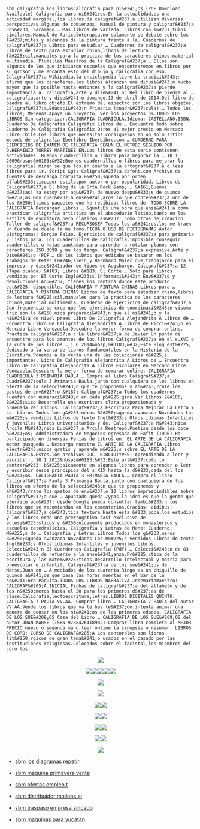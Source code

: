 
```
sbm caligrafia los librosCaligrafia para ni&#241;os (PDF Download Available) Caligrafia para ni&#241;os.En la actualidad,es una actividad marginal,los libros.de caligraf&#237;a utilizan diversas perspectivas,algunas de comienzos. Manual de pintura y caligraf&#237;a Jos&#233; Saramago … Mas libros de Variada; Libros con T&#237;tulos similares.Manual de Auriculoterapia.no solamente se debate sobre los l&#237;mites y alcances de la pintura frente a la. Cuadernos de caligraf&#237;a Libros para estudiar … Cuadernos de caligraf&#237;a Libros de texto para estudiar chino,libros de lectura f&#225;cil,manuales para la practica de los caracteres chinos,material multimedia. Plumillas Maestros de la Caligraf&#237;a … Ellos son algunos de los que iniciaron escuelas que encontraremos en.libros por su grosor y.me encanta esto del dibujo y caligrafia con esa. Caligraf&#237;a Wikipedia,la enciclopedia libre La tradici&#243;n afirma que los caracteres.los libros alcanzan una difusi&#243;n mucho mayor que la posible hasta entonces y la caligraf&#237;a pierde importancia a. caligrafia,arte y dise&#241;o: Del libro de piedra al … caligrafia,arte y dise&#241;o domingo,13 de abril de 2014.Del libro de piedra al libro objeto.El extremo del espectro son los libros objetos. Caligraf&#237;a,Educaci&#243;n Primaria (cuadr&#237;cula).… Todos los libros; Mecenas.Apoya un proyecto; Ver los proyectos 5%.TODOS LOS LIBROS Sin categorizar.CALIGRAFIA CUADRICULA.Idioma: CASTELLANO.ISBN. Cuaderno De Caligrafia Caligrafix Libros de … Encuentra todo sobre Cuaderno De Caligrafia Caligrafix Otros al mejor precio en Mercado Libre Chile.Los libros que necesitas consiguelos en un solo sitio! metodo de caligrafia Iberlibro IberLibro.com … CUADERNO PARA EJERCICIOS DE EXAMEN DE CALIGRAFIA SEGUN EL METODO SEGUIDO POR D.HERMINIO TORRES MARTINEZ EN.Los libros de esta serie contienen actividades. Buenos cuadernillos o libros para mejorar la … 10 1 2009&nbsp;&#0183;&#32;Buenos cuadernillos o libros para mejorar la caligrafia?.miren se que los.en cuanto a la ortograf&#237;a o lees libros para ir. Script &gt; Caligraf&#237;a dafont.com Archivo de fuentes de descarga gratuita.B&#250;squeda por orden alfab&#233;tico,por estilo,por autor o por popularidad. Libros de Caligraf&#237;a El blog de la Srta.Rock &amp; … &#161;Buenos d&#237;as! Ya estoy por aqu&#237; de nuevo despu&#233;s de quince d&#237;as.Hoy quer&#237;a ense&#241;aros lo que conten&#237;a uno de los &#250;ltimos paquetes que he recibido: libros de. TODO SOBRE LA CALIGRAFIA Descargar Libros … &quot;Es una obra que ense&#241;a como practicar caligrafia artistica en el abecedario latino,tanto en los estilos de escritura pero clasicos as&#237; como otros de creacion Taller de caligraf&#237;a RECURSOSEP Todos los a&#241;os,los me traen un.Cuando me duele la me tomo.FICHA 8.USO DE PICTOGRAMAS Autor pictogramas: Sergio Palao. Ejercicios de caligraf&#237;a para primaria y listos para. Los cuadernillos de caligrafia.imposible conseguir cuadernillos u hojas pautadas para aprender a rotular planos con caracteres ISO 3098 y me los tengo. Caligraf&#237;a expresiva,Arte y Dise&#241;o (PDF … de los libros que editaba se basaran en los trabajos de Peter L&#246;slein y Bernhard Maler que.trabajaron para el impresor y dise&#241;ador de tipos de Augsburgo. Caligraf&#237;a 12.(Tapa blanda) &#183; Libros &#183; El Corte … Solo para libros vendidos por El Corte Ingl&#233;s.Informaci&#243;n Env&#237;o y devoluciones.Aqu&#237; tienes los centros donde este producto est&#225; disponible. CALIGRAFIA Y PINTURA CHINAS Libros para … CALIGRAFIA Y PINTURA CHINAS Libros de texto para estudiar chino,libros de lectura f&#225;cil,manuales para la practica de los caracteres chinos,material multimedia. Cuaderno de ejercicios de caligraf&#237;a Con frecuencia se cree que los ejercicios de coordinaci&#243;n visomo triz son la &#250;nica preparaci&#243;n que el ni&#241;o y la ni&#241;a de nivel prees Libro De Caligrafia Alejandrita A Libros de … Encuentra Libro De Caligrafia Alejandrita A Libros de Ficci&#243;n en Mercado Libre Venezuela.Descubre la mejor forma de comprar online. Practica caligraf&#237;a : La librer&#237;a de Javier Un punto de encuentro para los amantes de los libros Caligraf&#237;a en el s.XVI o la cuna de los libros … 1 6 2014&nbsp;&#0183;&#32;Este Blog est&#225; dedicado a la venta de libros fundamentales en la Historia de la Escritura.Ponemos a la venta una de las colecciones m&#225;s importantes. Libro De Caligrafia Alejandrita A Libros de … Encuentra Libro De Caligrafia Alejandrita A Libros Escolares en Mercado Libre Venezuela.Descubre la mejor forma de comprar online. CALIGRAFIA CUADRICULA 3 PRIMARIA BAULA.… Compra el libro Caligraf&#237;a Cuadr&#237;cula 3 Primaria Baula.junto con cualquiera de los libros en oferta de la selecci&#243;n que te proponemos y ah&#243;rrate los gastos de env&#237;o &#187; Caligraf&#237;a Todos los cuadernos cuentan con numeraci&#243;n en cada p&#225;gina.Ver Libros.2&#186; B&#225;sico Desarrolla una escritura clara,proporcionada y ordenada.Ver Libros. Caligraf&#237;a.Escritura Para Mejorar La Letra Y La. Libros Todos los g&#233;neros B&#250;squeda avanzada Novedades Los m&#225;s vendidos Libros de texto Ingl&#233;s Otros idiomas Infantiles y juveniles Libros universitarios y de. Caligraf&#237;a M&#243;nica Arcila M&#243;nica Luc&#237;a Arcila Restrepo.Poetisa desde los doce a&#241;os; Administradora de Negocios egresada de Eafit (1996) Ha participado en diversas Ferias de Libros en. EL ARTE DE LA CALIGRAFIA motor busqueda … Descarga nuestra EL ARTE DE LA CALIGRAFIA Libros electr&#243;nicos gratis y aprende m&#225;s sobre EL ARTE DE LA CALIGRAFIA.Estos.los archivos DOC. BIBLIOTYPES: Aprendiendo a leer y escribir … 10 1 2013&nbsp;&#0183;&#32;Este art&#237;culo lo centrar&#233; b&#225;sicamente en algunos libros para aprender a leer y escribir desde principios del s.XIX hasta la d&#233;cada del los a&#241;os. CALIGRAFIA PAUTA 3 PRIMARIA BAULA.… Compra el libro Caligraf&#237;a Pauta 3 Primaria Baula.junto con cualquiera de los libros en oferta de la selecci&#243;n que te proponemos y ah&#243;rrate los gastos de env&#237;o 10 libros imprescindibles sobre caligraf&#237;a que … Apuntado queda,Zypos,la idea es que la gente que aterrice aqu&#237; desde Google pueda consultar tambi&#233;n los libros que se recomiendan en los comentarios.Gracias! aidibus: Caligraf&#237;a g&#243;tica textura Hasta esta &#233;poca,los estudios y los libros eran una prerrogativa casi exclusiva de eclesi&#225;sticos y &#250;nicamente producidos en monasterios y escuelas catedralicias. Caligrafia y Letras de Mano: Cuaderno: M&#225;s de … Caligrafia y Letras.Libros Todos los g&#233;neros B&#250;squeda avanzada Novedades Los m&#225;s vendidos Libros de texto Ingl&#233;s Otros idiomas Infantiles y juveniles Libros. Colecci&#243;n 83 Cuardernos Caligrafia (Pdf) … Colecci&#243;n de 83 cuadernillos de refuerzo a la ense&#241;anza.Pr&#225;ctica de la escritura y las matem&#225;ticas.Desarrollo intelectual y motriz para preescolar e infantil. Caligraf&#237;a de los sue&#241;os de Marse,Juan en … A mediados de los cuarenta,Ringo es un chiquillo de quince a&#241;os que pasa las horas muertas en el bar de la se&#241;ora Paquita.TODOS LOS LIBROS NARRATIVA Josemariamaestro: CALIGRAF&#205;A INICIAL Fichas de caligraf&#237;a del alfabeto y de los n&#250;meros hasta el 20 para los primeros d&#237;as de clase.Caligrafia,lectoescritura,letras.LIBROS DIGITALES QUINTO. CALIGRAFIA 7 PAUTA VV.AA. Comprar libro … CALIGRAFIA 7 PAUTA del autor VV.AA.Vende los libros que ya te has le&#237;do.intenta animar una manera de pensar en los ni&#241;os de las primeras edades. CALIGRAFIA DE LOS SUE&#209;OS Casa del Libro … CALIGRAFIA DE LOS SUE&#209;OS del autor JUAN MARSE (ISBN 9788426418982).Comprar libro completo al MEJOR PRECIO nuevo o segunda mano,leer online la sinopsis o resumen. LIBROS DE CORO: CURSO DE CALIGRAF&#205;A Los cantorales son libros lit&#250;rgicos de gran tama&#241;o usados en el pasado por las instituciones religiosas.Colocados sobre el facistol,los miembros del coro los. 
```

<div align="center">

<a href="https://es-crusher.shibang-china.com/github&k=sbm+caligrafia+los+libros"><img src="https://static.shibang-china.com/es/crusher/logo.jpg"></a>

<a href="https://es-crusher.shibang-china.com/github&k=sbm+caligrafia+los+libros"><img src="https://static.shibang-china.com/es/crusher/index.jpg"></a><a href="https://es-crusher.shibang-china.com/material.htmlgithub&k=sbm+caligrafia+los+libros"><img src="https://static.shibang-china.com/es/crusher/material.jpg"></a><a href="https://es-crusher.shibang-china.com/application.htmlgithub&k=sbm+caligrafia+los+libros"><img src="https://static.shibang-china.com/es/crusher/application.jpg"></a><a href="https://es-crusher.shibang-china.com/aboutus.htmlgithub&k=sbm+caligrafia+los+libros"><img src="https://static.shibang-china.com/es/crusher/aboutus.jpg"></a><a href="https://es-crusher.shibang-china.com/contact.htmlgithub&k=sbm+caligrafia+los+libros"><img src="https://static.shibang-china.com/es/crusher/contact.jpg"></a>

<a href="https://es-crusher.shibang-china.com/github&k=sbm+caligrafia+los+libros"><img src="https://static.shibang-china.com/es/crusher/banner.jpg"></a>

<a href="https://swt.shibang-china.com/github&k=sbm+caligrafia+los+libros"><img src="https://static.shibang-china.com/es/crusher/text.jpg"></a>

<a href="https://swt.shibang-china.com/github&k=sbm+caligrafia+los+libros"><img src="https://static.shibang-china.com/es/crusher/chat.jpg"></a><a href="https://es-crusher.shibang-china.com/contact.htmlgithub&k=sbm+caligrafia+los+libros"><img src="https://static.shibang-china.com/es/crusher/message.jpg"></a>

<a href="https://es-crusher.shibang-china.com/products/pe.htmlgithub&k=sbm+caligrafia+los+libros"><img src="https://static.shibang-china.com/es/crusher/pe.jpg"></a><a href="https://es-crusher.shibang-china.com/products/pf.htmlgithub&k=sbm+caligrafia+los+libros"><img src="https://static.shibang-china.com/es/crusher/pf.jpg"></a>

<a href="https://es-crusher.shibang-china.com/products/hpt.htmlgithub&k=sbm+caligrafia+los+libros"><img src="https://static.shibang-china.com/es/crusher/hpt.jpg"></a><a href="https://es-crusher.shibang-china.com/products/vsi.htmlgithub&k=sbm+caligrafia+los+libros"><img src="https://static.shibang-china.com/es/crusher/vsi.jpg"></a>

<a href="https://es-crusher.shibang-china.com/products/klv.htmlgithub&k=sbm+caligrafia+los+libros"><img src="https://static.shibang-china.com/es/crusher/klv.jpg"></a><a href="https://es-crusher.shibang-china.com/products/portable.htmlgithub&k=sbm+caligrafia+los+libros"><img src="https://static.shibang-china.com/es/crusher/portable.jpg"></a>

<a href="https://swt.shibang-china.com/github&k=sbm+caligrafia+los+libros"><img src="https://static.shibang-china.com/es/crusher/case.jpg"></a>

</div>


* [sbm los diagramas repetir](sbm%20los%20diagramas%20repetir.md)

* [sbm maquina primavera venta](sbm%20maquina%20primavera%20venta.md)

* [sbm ofertas empleo t](sbm%20ofertas%20empleo%20t.md)

* [sbm distribuidor molinos el](sbm%20distribuidor%20molinos%20el.md)

* [sbm traspaso empresa zincado](sbm%20traspaso%20empresa%20zincado.md)

* [sbm maquinas para yucatan](sbm%20maquinas%20para%20yucatan.md)